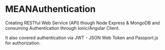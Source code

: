 
# MEANAuthentication
Creating RESTful Web Service (API) though Node Express &amp; MongoDB and consuming Authentication through Ionic/Angular Client.

It also covered authentication via JWT - JSON Web Token and Passport.js for authorization.
